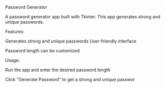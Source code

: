 Password Generator

A password generator app built with Tkinter. This app generates strong and unique passwords.

Features:

Generates strong and unique passwords User-friendly interface

Password length can be customized

Usage:

Run the app and enter the desired password length

Click "Generate Password" to get a strong and unique passwor

